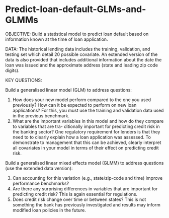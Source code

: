 # Predict-loan-default-GLMs-and-GLMMs

OBJECTIVE: Build a statistical model to predict loan default based on information known at the time of loan application.

DATA: The historical lending data includes the training, validation, and testing set which detail 20 possible covariate. An extended version of the data is also provided that includes additional information about the date the loan was issued and the approximate address (state and leading zip code digits).

KEY QUESTIONS:

Build a generalised linear model (GLM) to address questions:
1. How does your new model perform compared to the one you used previously? How can it be expected to perform on new loan applications? For this, you must use the training and validation data used in the previous benchmark.
2. What are the important variables in this model and how do they compare to variables that are tra- ditionally important for predicting credit risk in the banking sector? One regulatory requirement for lenders is that they need to to clearly explain how a loan application was assessed. To demonstrate to management that this can be achieved, clearly interpret all covariates in your model in terms of their effect on predicting credit risk.

Build a generalised linear mixed effects model (GLMM) to address questions (use the extended data version):

3. Can accounting for this variation (e.g., state/zip-code and time) improve performance benchmarks?
4. Are there any surprising differences in variables that are important for predicting credit risk? This is again essential for regulations.
5. Does credit risk change over time or between states? This is not something the bank has previously investigated and results may inform modified loan policies in the future.
